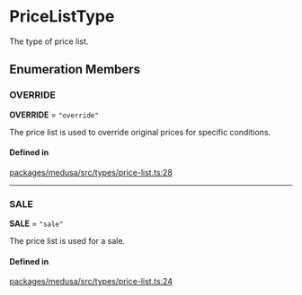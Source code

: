 # PriceListType

The type of price list.

## Enumeration Members

### OVERRIDE

 **OVERRIDE** = ``"override"``

The price list is used to override original prices for specific conditions.

#### Defined in

[packages/medusa/src/types/price-list.ts:28](https://github.com/medusajs/medusa/blob/3d9f5ae63/packages/medusa/src/types/price-list.ts#L28)

___

### SALE

 **SALE** = ``"sale"``

The price list is used for a sale.

#### Defined in

[packages/medusa/src/types/price-list.ts:24](https://github.com/medusajs/medusa/blob/3d9f5ae63/packages/medusa/src/types/price-list.ts#L24)
